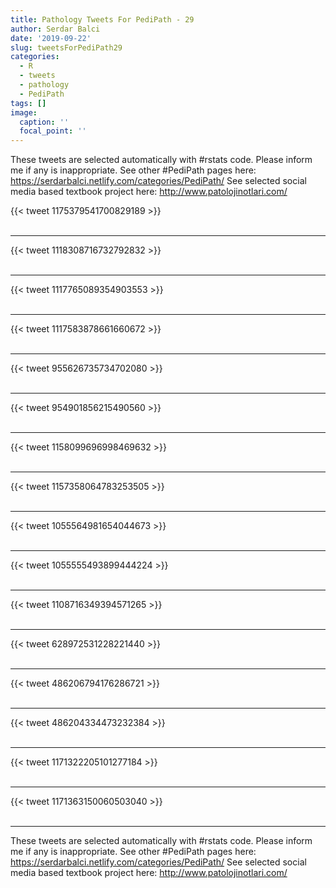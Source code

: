 ```yaml
---
title: Pathology Tweets For PediPath - 29
author: Serdar Balci
date: '2019-09-22'
slug: tweetsForPediPath29
categories:
  - R
  - tweets
  - pathology
  - PediPath
tags: []
image:
  caption: ''
  focal_point: ''
---
```



These tweets are selected automatically with #rstats code. Please inform me if any is inappropriate.
See other #PediPath pages here: https://serdarbalci.netlify.com/categories/PediPath/ 
See selected social media based textbook project here: http://www.patolojinotlari.com/

{{< tweet 1175379541700829189 >}}
<br>
<br>
<hr>
{{< tweet 1118308716732792832 >}}
<br>
<br>
<hr>
{{< tweet 1117765089354903553 >}}
<br>
<br>
<hr>
{{< tweet 1117583878661660672 >}}
<br>
<br>
<hr>
{{< tweet 955626735734702080 >}}
<br>
<br>
<hr>
{{< tweet 954901856215490560 >}}
<br>
<br>
<hr>
{{< tweet 1158099696998469632 >}}
<br>
<br>
<hr>
{{< tweet 1157358064783253505 >}}
<br>
<br>
<hr>
{{< tweet 1055564981654044673 >}}
<br>
<br>
<hr>
{{< tweet 1055555493899444224 >}}
<br>
<br>
<hr>
{{< tweet 1108716349394571265 >}}
<br>
<br>
<hr>
{{< tweet 628972531228221440 >}}
<br>
<br>
<hr>
{{< tweet 486206794176286721 >}}
<br>
<br>
<hr>
{{< tweet 486204334473232384 >}}
<br>
<br>
<hr>
{{< tweet 1171322205101277184 >}}
<br>
<br>
<hr>
{{< tweet 1171363150060503040 >}}
<br>
<br>
<hr>


These tweets are selected automatically with #rstats code. Please inform me if any is inappropriate.
See other #PediPath pages here: https://serdarbalci.netlify.com/categories/PediPath/ 
See selected social media based textbook project here: http://www.patolojinotlari.com/
